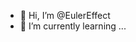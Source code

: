 - 👋 Hi, I’m @EulerEffect
- 🌱 I’m currently learning ...


<!---
EulerEffect/EulerEffect is a ✨ special ✨ repository because its `README.md` (this file) appears on your GitHub profile.
You can click the Preview link to take a look at your changes.
--->

